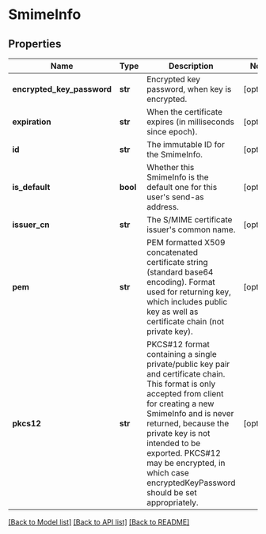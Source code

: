 # SmimeInfo

## Properties
Name | Type | Description | Notes
------------ | ------------- | ------------- | -------------
**encrypted_key_password** | **str** | Encrypted key password, when key is encrypted. | [optional] 
**expiration** | **str** | When the certificate expires (in milliseconds since epoch). | [optional] 
**id** | **str** | The immutable ID for the SmimeInfo. | [optional] 
**is_default** | **bool** | Whether this SmimeInfo is the default one for this user&#x27;s send-as address. | [optional] 
**issuer_cn** | **str** | The S/MIME certificate issuer&#x27;s common name. | [optional] 
**pem** | **str** | PEM formatted X509 concatenated certificate string (standard base64 encoding). Format used for returning key, which includes public key as well as certificate chain (not private key). | [optional] 
**pkcs12** | **str** | PKCS#12 format containing a single private/public key pair and certificate chain. This format is only accepted from client for creating a new SmimeInfo and is never returned, because the private key is not intended to be exported. PKCS#12 may be encrypted, in which case encryptedKeyPassword should be set appropriately. | [optional] 

[[Back to Model list]](../README.md#documentation-for-models) [[Back to API list]](../README.md#documentation-for-api-endpoints) [[Back to README]](../README.md)


